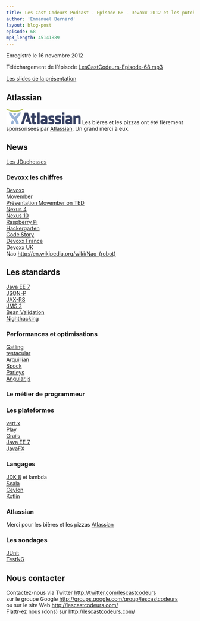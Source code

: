 ```yaml
---
title: Les Cast Codeurs Podcast - Episode 68 - Devoxx 2012 et les putchesses contre le Choupinou géant
author: 'Emmanuel Bernard'
layout: blog-post
episode: 68
mp3_length: 45141889
---
```

Enregistré le 16 novembre 2012

Téléchargement de l’épisode [LesCastCodeurs-Episode-68.mp3](http://traffic.libsyn.com/lescastcodeurs/LesCastCodeurs-Episode-68.mp3)

[Les slides de la présentation](http://www.slideshare.net/emmanuelbernard/les-cast-codeurs-podcast-68-devoxx-2012-15402982)

## Atlassian

<p>
<img src="/images/promo/sponsors/atlassian-200px.png" alt="Atlassian" class="logo" />
Les bières et les pizzas ont été fièrement sponsorisées
par <a href="http://atlassian.fr">Atlassian</a>. Un grand merci à eux.
</p>

## News

[Les JDuchesses](http://www.duchess-france.org)  

### Devoxx les chiffres

[Devoxx](http://devoxx.com)  
[Movember](http://www.movember.com)  
[Présentation Movember on TED](http://www.ted.com/talks/adam_garone_healthier_men_one_moustache_at_a_time.html)  
[Nexus 4](http://www.google.com/nexus/4/)  
[Nexus 10](http://www.google.com/nexus/10/)  
[Raspberry Pi](http://www.raspberrypi.org)  
[Hackergarten](http://hackergarten.net)  
[Code Story](http://code-story.net)  
[Devoxx France](http://devoxx.fr)  
[Devoxx UK](http://devoxx.co.uk)  
Nao <http://en.wikipedia.org/wiki/Nao_(robot)>

## Les standards

[Java EE 7](https://blogs.oracle.com/jcp/entry/java_ee_7_jsr_update)  
[JSON-P](https://blogs.oracle.com/arungupta/entry/json_p_java_api_for)  
[JAX-RS](http://jax-rs-spec.java.net)  
[JMS 2](http://jms-spec.java.net)  
[Bean Validation](http://beanvalidation.org)  
[Nighthacking](http://nighthacking.com)  

### Performances et optimisations

[Gatling](http://gatling-tool.org)  
[testacular](http://vojtajina.github.com/testacular/)  
[Arquillian](http://arquillian.org)  
[Spock](http://code.google.com/p/spock/)  
[Parleys](http://parleys.com)  
[Angular.js](http://angularjs.org)  

### Le métier de programmeur

### Les plateformes

[vert.x](http://vertx.io)  
[Play](http://www.playframework.org)  
[Grails](http://grails.org)  
[Java EE 7](https://blogs.oracle.com/jcp/entry/java_ee_7_jsr_update)  
[JavaFX](http://www.oracle.com/technetwork/java/javafx/overview/index.html)  

### Langages

[JDK 8](http://openjdk.java.net/projects/jdk8/) et lambda  
[Scala](http://www.scala-lang.org)  
[Ceylon](http://ceylon-lang.org)  
[Kotlin](http://kotlin.jetbrains.org)  

### Atlassian

Merci pour les bières et les pizzas [Atlassian](http://atlassian.fr)

### Les sondages

[JUnit](http://www.junit.org)  
[TestNG](http://testng.org/doc/index.html)

## Nous contacter

Contactez-nous via Twitter <http://twitter.com/lescastcodeurs>  
sur le groupe Google <http://groups.google.com/group/lescastcodeurs>  
ou sur le site Web <http://lescastcodeurs.com/>  
Flattr-ez nous (dons) sur <http://lescastcodeurs.com/>
